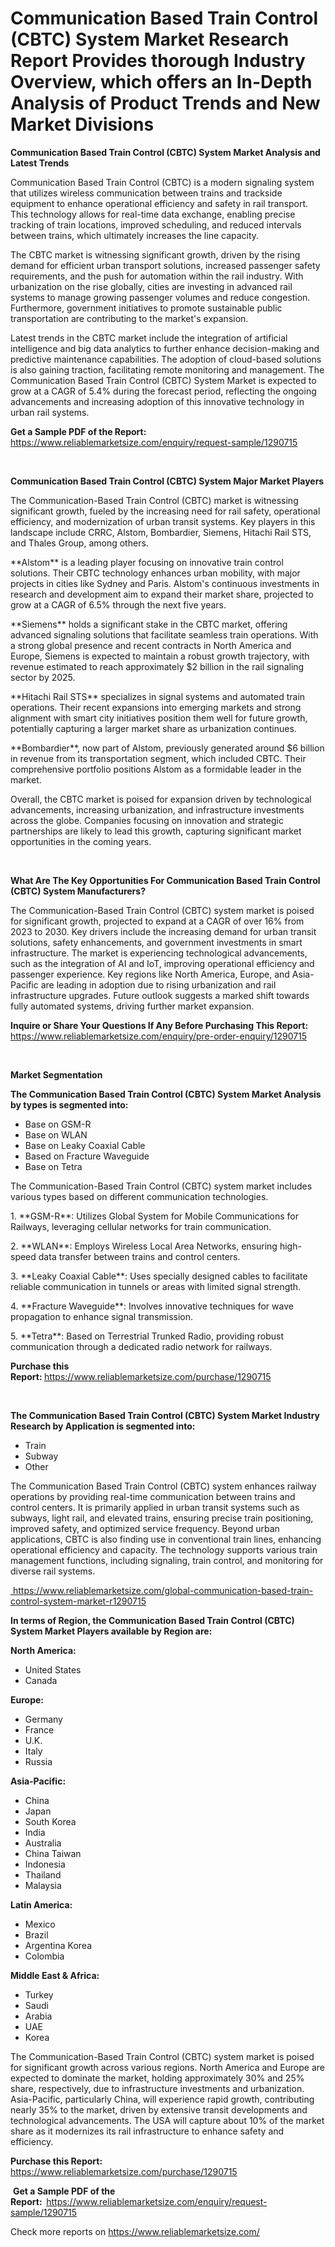 <p><h1>Communication Based Train Control (CBTC) System Market Research Report Provides thorough Industry Overview, which offers an In-Depth Analysis of Product Trends and New Market Divisions</h1></p><p><strong>Communication Based Train Control (CBTC) System Market Analysis and Latest Trends</strong></p>
<p><p>Communication Based Train Control (CBTC) is a modern signaling system that utilizes wireless communication between trains and trackside equipment to enhance operational efficiency and safety in rail transport. This technology allows for real-time data exchange, enabling precise tracking of train locations, improved scheduling, and reduced intervals between trains, which ultimately increases the line capacity.</p><p>The CBTC market is witnessing significant growth, driven by the rising demand for efficient urban transport solutions, increased passenger safety requirements, and the push for automation within the rail industry. With urbanization on the rise globally, cities are investing in advanced rail systems to manage growing passenger volumes and reduce congestion. Furthermore, government initiatives to promote sustainable public transportation are contributing to the market's expansion.</p><p>Latest trends in the CBTC market include the integration of artificial intelligence and big data analytics to further enhance decision-making and predictive maintenance capabilities. The adoption of cloud-based solutions is also gaining traction, facilitating remote monitoring and management. The Communication Based Train Control (CBTC) System Market is expected to grow at a CAGR of 5.4% during the forecast period, reflecting the ongoing advancements and increasing adoption of this innovative technology in urban rail systems.</p></p>
<p><strong>Get a Sample PDF of the Report:&nbsp;</strong> <a href="https://www.reliablemarketsize.com/enquiry/request-sample/1290715?utm_campaign=3563&utm_medium=2&utm_source=Github&utm_content=ia&utm_term=31032025&utm_id=communication-based-train-control-cbtc-system">https://www.reliablemarketsize.com/enquiry/request-sample/1290715</a></p>
<p>&nbsp;</p>
<p><strong>Communication Based Train Control (CBTC) System Major Market Players</strong></p>
<p><p>The Communication-Based Train Control (CBTC) market is witnessing significant growth, fueled by the increasing need for rail safety, operational efficiency, and modernization of urban transit systems. Key players in this landscape include CRRC, Alstom, Bombardier, Siemens, Hitachi Rail STS, and Thales Group, among others.</p><p>**Alstom** is a leading player focusing on innovative train control solutions. Their CBTC technology enhances urban mobility, with major projects in cities like Sydney and Paris. Alstom's continuous investments in research and development aim to expand their market share, projected to grow at a CAGR of 6.5% through the next five years.</p><p>**Siemens** holds a significant stake in the CBTC market, offering advanced signaling solutions that facilitate seamless train operations. With a strong global presence and recent contracts in North America and Europe, Siemens is expected to maintain a robust growth trajectory, with revenue estimated to reach approximately $2 billion in the rail signaling sector by 2025.</p><p>**Hitachi Rail STS** specializes in signal systems and automated train operations. Their recent expansions into emerging markets and strong alignment with smart city initiatives position them well for future growth, potentially capturing a larger market share as urbanization continues.</p><p>**Bombardier**, now part of Alstom, previously generated around $6 billion in revenue from its transportation segment, which included CBTC. Their comprehensive portfolio positions Alstom as a formidable leader in the market.</p><p>Overall, the CBTC market is poised for expansion driven by technological advancements, increasing urbanization, and infrastructure investments across the globe. Companies focusing on innovation and strategic partnerships are likely to lead this growth, capturing significant market opportunities in the coming years.</p></p>
<p>&nbsp;</p>
<p><strong>What Are The Key Opportunities For Communication Based Train Control (CBTC) System Manufacturers?</strong></p>
<p><p>The Communication-Based Train Control (CBTC) system market is poised for significant growth, projected to expand at a CAGR of over 16% from 2023 to 2030. Key drivers include the increasing demand for urban transit solutions, safety enhancements, and government investments in smart infrastructure. The market is experiencing technological advancements, such as the integration of AI and IoT, improving operational efficiency and passenger experience. Key regions like North America, Europe, and Asia-Pacific are leading in adoption due to rising urbanization and rail infrastructure upgrades. Future outlook suggests a marked shift towards fully automated systems, driving further market expansion.</p></p>
<p><strong>Inquire or Share Your Questions If Any Before Purchasing This Report:</strong> <a href="https://www.reliablemarketsize.com/enquiry/pre-order-enquiry/1290715?utm_campaign=3563&utm_medium=2&utm_source=Github&utm_content=ia&utm_term=31032025&utm_id=communication-based-train-control-cbtc-system">https://www.reliablemarketsize.com/enquiry/pre-order-enquiry/1290715</a></p>
<p>&nbsp;</p>
<p><strong>Market Segmentation</strong></p>
<p><strong>The Communication Based Train Control (CBTC) System Market Analysis by types is segmented into:</strong></p>
<p><ul><li>Base on GSM-R</li><li>Base on WLAN</li><li>Base on Leaky Coaxial Cable</li><li>Based on Fracture Waveguide</li><li>Base on Tetra</li></ul></p>
<p><p>The Communication-Based Train Control (CBTC) system market includes various types based on different communication technologies. </p><p>1. **GSM-R**: Utilizes Global System for Mobile Communications for Railways, leveraging cellular networks for train communication.</p><p>2. **WLAN**: Employs Wireless Local Area Networks, ensuring high-speed data transfer between trains and control centers.</p><p>3. **Leaky Coaxial Cable**: Uses specially designed cables to facilitate reliable communication in tunnels or areas with limited signal strength.</p><p>4. **Fracture Waveguide**: Involves innovative techniques for wave propagation to enhance signal transmission.</p><p>5. **Tetra**: Based on Terrestrial Trunked Radio, providing robust communication through a dedicated radio network for railways.</p></p>
<p><strong>Purchase this Report:&nbsp;</strong><a href="https://www.reliablemarketsize.com/purchase/1290715?utm_campaign=3563&utm_medium=2&utm_source=Github&utm_content=ia&utm_term=31032025&utm_id=communication-based-train-control-cbtc-system">https://www.reliablemarketsize.com/purchase/1290715</a></p>
<p>&nbsp;</p>
<p><strong>The Communication Based Train Control (CBTC) System Market Industry Research by Application is segmented into:</strong></p>
<p><ul><li>Train</li><li>Subway</li><li>Other</li></ul></p>
<p><p>The Communication Based Train Control (CBTC) system enhances railway operations by providing real-time communication between trains and control centers. It is primarily applied in urban transit systems such as subways, light rail, and elevated trains, ensuring precise train positioning, improved safety, and optimized service frequency. Beyond urban applications, CBTC is also finding use in conventional train lines, enhancing operational efficiency and capacity. The technology supports various train management functions, including signaling, train control, and monitoring for diverse rail systems.</p></p>
<p><a href="https://www.reliablemarketsize.com/global-communication-based-train-control-system-market-r1290715?utm_campaign=3563&utm_medium=2&utm_source=Github&utm_content=ia&utm_term=31032025&utm_id=communication-based-train-control-cbtc-system">&nbsp;https://www.reliablemarketsize.com/global-communication-based-train-control-system-market-r1290715</a></p>
<p><strong>In terms of Region, the Communication Based Train Control (CBTC) System Market Players available by Region are:</strong></p>
<p>
    <p> <strong> North America: </strong>
        <ul>
            <li>United States</li>
            <li>Canada</li>
        </ul>
        </p> 
    <p> <strong> Europe: </strong>
        <ul>
            <li>Germany</li>
            <li>France</li>
            <li>U.K.</li>
            <li>Italy</li>
            <li>Russia</li>
        </ul>
        </p> 
    <p> <strong> Asia-Pacific: </strong>
        <ul>
            <li>China</li>
            <li>Japan</li>
            <li>South Korea</li>
            <li>India</li>
            <li>Australia</li>
            <li>China Taiwan</li>
            <li>Indonesia</li>
            <li>Thailand</li>
            <li>Malaysia</li>
        </ul>
        </p> 
    <p> <strong> Latin America: </strong>
        <ul>
            <li>Mexico</li>
            <li>Brazil</li>
            <li>Argentina Korea</li>
            <li>Colombia</li>
        </ul>
        </p> 
    <p> <strong> Middle East & Africa: </strong>
        <ul>
            <li>Turkey</li>
            <li>Saudi</li>
            <li>Arabia</li>
            <li>UAE</li>
            <li>Korea</li>
        </ul>
    </p>
    </p>
<p><p>The Communication-Based Train Control (CBTC) system market is poised for significant growth across various regions. North America and Europe are expected to dominate the market, holding approximately 30% and 25% share, respectively, due to infrastructure investments and urbanization. Asia-Pacific, particularly China, will experience rapid growth, contributing nearly 35% to the market, driven by extensive transit developments and technological advancements. The USA will capture about 10% of the market share as it modernizes its rail infrastructure to enhance safety and efficiency.</p></p>
<p><strong>Purchase this Report: </strong><a href="https://www.reliablemarketsize.com/purchase/1290715?utm_campaign=3563&utm_medium=2&utm_source=Github&utm_content=ia&utm_term=31032025&utm_id=communication-based-train-control-cbtc-system">https://www.reliablemarketsize.com/purchase/1290715</a></p>
<p>&nbsp;<strong>Get a Sample PDF of the Report:&nbsp;&nbsp;</strong><a href="https://www.reliablemarketsize.com/enquiry/request-sample/1290715?utm_campaign=3563&utm_medium=2&utm_source=Github&utm_content=ia&utm_term=31032025&utm_id=communication-based-train-control-cbtc-system">https://www.reliablemarketsize.com/enquiry/request-sample/1290715</a></p>
<p><strong></strong></p>
<p>Check more reports on <a href="https://www.reliablemarketsize.com/?utm_campaign=3563&utm_medium=2&utm_source=Github&utm_content=ia&utm_term=31032025&utm_id=communication-based-train-control-cbtc-system">https://www.reliablemarketsize.com/</a></p>